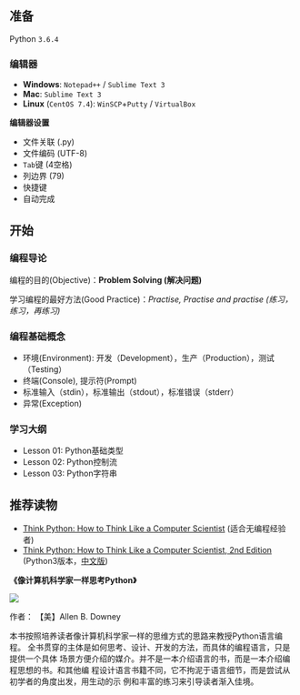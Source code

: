 ## 准备

Python `3.6.4`

### 编辑器

- **Windows**: `Notepad++` / `Sublime Text 3`
- **Mac**: `Sublime Text 3`
- **Linux** (`CentOS 7.4`): `WinSCP`+`Putty` / `VirtualBox`

**编辑器设置**

- 文件关联 (.py)
- 文件编码 (UTF-8)
- `Tab`键 (4空格)
- 列边界 (79)
- 快捷键
- 自动完成

## 开始

### 编程导论

编程的目的(Objective)：**Problem Solving (解决问题)**

学习编程的最好方法(Good Practice)：*Practise, Practise and practise (练习，练习，再练习)*

### 编程基础概念

- 环境(Environment): 开发（Development），生产（Production），测试（Testing）
- 终端(Console), 提示符(Prompt)
- 标准输入（stdin），标准输出（stdout），标准错误（stderr）
- 异常(Exception)

### 学习大纲

- Lesson 01: Python基础类型
- Lesson 02: Python控制流
- Lesson 03: Python字符串

## 推荐读物

- [Think Python: How to Think Like a Computer Scientist](http://www.greenteapress.com/thinkpython/html/index.html) (适合无编程经验者)
- [Think Python: How to Think Like a Computer Scientist, 2nd Edition](http://www.greenteapress.com/thinkpython2/html/index.html) (Python3版本，[中文版](https://www.gitbook.com/book/cycleuser/think-python/details))

**《像计算机科学家一样思考Python》**

![](https://raw.githubusercontent.com/leven-cn/PythonStart/v0.0.1/figures/think_python2_medium.jpg)

作者： 【美】Allen B. Downey

本书按照培养读者像计算机科学家一样的思维方式的思路来教授Python语言编程。
全书贯穿的主体是如何思考、设计、开发的方法，而具体的编程语言，只是提供一个具体
场景方便介绍的媒介。并不是一本介绍语言的书，而是一本介绍编程思想的书。和其他编
程设计语言书籍不同，它不拘泥于语言细节，而是尝试从初学者的角度出发，用生动的示
例和丰富的练习来引导读者渐入佳境。
